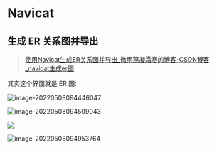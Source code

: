 # Navicat

## 生成 ER 关系图并导出

> [使用Navicat生成ER关系图并导出_微雨燕凝霜寒的博客-CSDN博客_navicat生成er图](https://blog.csdn.net/xu1227233860/article/details/78278393)

其实这个界面就是 ER 图:

![image-20220508094446047](http://cdn.ayusummer233.top/img/202205080944251.png)

![image-20220508094509043](http://cdn.ayusummer233.top/img/202205080945114.png)

![](http://cdn.ayusummer233.top/img/202205080946563.png)

![image-20220508094953764](http://cdn.ayusummer233.top/img/202205080949926.png)







